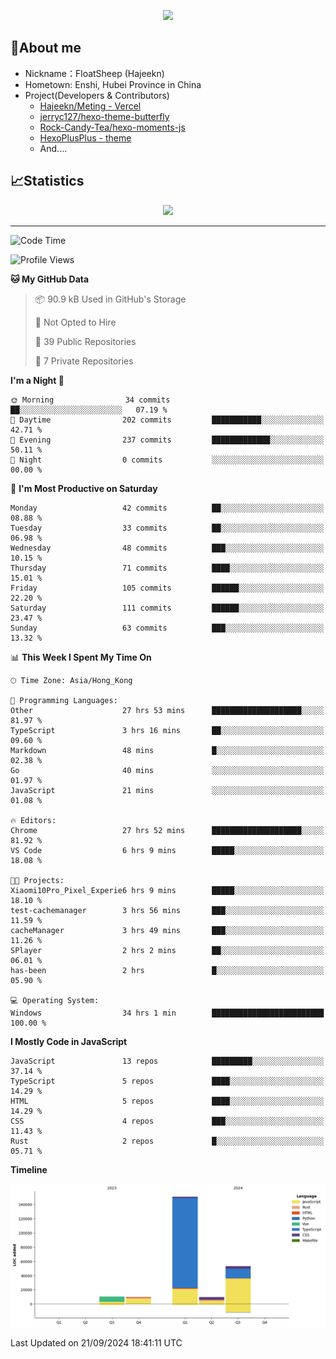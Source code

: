 <p align="center">
   <a href="https://git.io/typing-svg"><img src="https://readme-typing-svg.demolab.com?font=Fira+Code&pause=1000&color=F7DD11&center=true&vCenter=true&width=435&lines=Floating+in+the+clouds~;I'm+glad+to+meet+you+again" /></a>
</p>

## 🥱About me

- Nickname：FloatSheep (Hajeekn)
- Hometown: Enshi, Hubei Province in China
- Project(Developers & Contributors)
   - [Hajeekn/Meting - Vercel](https://github.com/hajeekn/vercel-meting)
   - [jerryc127/hexo-theme-butterfly](https://github.com/jerryc127/hexo-theme-butterfly)
   - [Rock-Candy-Tea/hexo-moments-js](https://github.com/Rock-Candy-Tea/hexo-moments-js)
   - [HexoPlusPlus - theme](https://github.com/HexoPlusPlus/HexoPlusPlus)
   - And....


## 📈Statistics

<div align="center">
<img src="https://github-readme-stats-git-masterrstaa-rickstaa.vercel.app/api?username=FloatSheep" />
</div>

---

<!--START_SECTION:waka-->
![Code Time](http://img.shields.io/badge/Code%20Time-189%20hrs%2027%20mins-blue)

![Profile Views](http://img.shields.io/badge/Profile%20Views-0-blue)

**🐱 My GitHub Data** 

> 📦 90.9 kB Used in GitHub's Storage 
 > 
> 🚫 Not Opted to Hire
 > 
> 📜 39 Public Repositories 
 > 
> 🔑 7 Private Repositories 
 > 
**I'm a Night 🦉** 

```text
🌞 Morning                34 commits          ██░░░░░░░░░░░░░░░░░░░░░░░   07.19 % 
🌆 Daytime                202 commits         ███████████░░░░░░░░░░░░░░   42.71 % 
🌃 Evening                237 commits         █████████████░░░░░░░░░░░░   50.11 % 
🌙 Night                  0 commits           ░░░░░░░░░░░░░░░░░░░░░░░░░   00.00 % 
```
📅 **I'm Most Productive on Saturday** 

```text
Monday                   42 commits          ██░░░░░░░░░░░░░░░░░░░░░░░   08.88 % 
Tuesday                  33 commits          ██░░░░░░░░░░░░░░░░░░░░░░░   06.98 % 
Wednesday                48 commits          ███░░░░░░░░░░░░░░░░░░░░░░   10.15 % 
Thursday                 71 commits          ████░░░░░░░░░░░░░░░░░░░░░   15.01 % 
Friday                   105 commits         ██████░░░░░░░░░░░░░░░░░░░   22.20 % 
Saturday                 111 commits         ██████░░░░░░░░░░░░░░░░░░░   23.47 % 
Sunday                   63 commits          ███░░░░░░░░░░░░░░░░░░░░░░   13.32 % 
```


📊 **This Week I Spent My Time On** 

```text
🕑︎ Time Zone: Asia/Hong_Kong

💬 Programming Languages: 
Other                    27 hrs 53 mins      ████████████████████░░░░░   81.97 % 
TypeScript               3 hrs 16 mins       ██░░░░░░░░░░░░░░░░░░░░░░░   09.60 % 
Markdown                 48 mins             █░░░░░░░░░░░░░░░░░░░░░░░░   02.38 % 
Go                       40 mins             ░░░░░░░░░░░░░░░░░░░░░░░░░   01.97 % 
JavaScript               21 mins             ░░░░░░░░░░░░░░░░░░░░░░░░░   01.08 % 

🔥 Editors: 
Chrome                   27 hrs 52 mins      ████████████████████░░░░░   81.92 % 
VS Code                  6 hrs 9 mins        █████░░░░░░░░░░░░░░░░░░░░   18.08 % 

🐱‍💻 Projects: 
Xiaomi10Pro_Pixel_Experie6 hrs 9 mins        █████░░░░░░░░░░░░░░░░░░░░   18.10 % 
test-cachemanager        3 hrs 56 mins       ███░░░░░░░░░░░░░░░░░░░░░░   11.59 % 
cacheManager             3 hrs 49 mins       ███░░░░░░░░░░░░░░░░░░░░░░   11.26 % 
SPlayer                  2 hrs 2 mins        ██░░░░░░░░░░░░░░░░░░░░░░░   06.01 % 
has-been                 2 hrs               █░░░░░░░░░░░░░░░░░░░░░░░░   05.90 % 

💻 Operating System: 
Windows                  34 hrs 1 min        █████████████████████████   100.00 % 
```

**I Mostly Code in JavaScript** 

```text
JavaScript               13 repos            █████████░░░░░░░░░░░░░░░░   37.14 % 
TypeScript               5 repos             ████░░░░░░░░░░░░░░░░░░░░░   14.29 % 
HTML                     5 repos             ████░░░░░░░░░░░░░░░░░░░░░   14.29 % 
CSS                      4 repos             ███░░░░░░░░░░░░░░░░░░░░░░   11.43 % 
Rust                     2 repos             █░░░░░░░░░░░░░░░░░░░░░░░░   05.71 % 
```



**Timeline**

![Lines of Code chart](https://raw.githubusercontent.com/FloatSheep/FloatSheep/main/assets/bar_graph.png)


 Last Updated on 21/09/2024 18:41:11 UTC
<!--END_SECTION:waka-->

